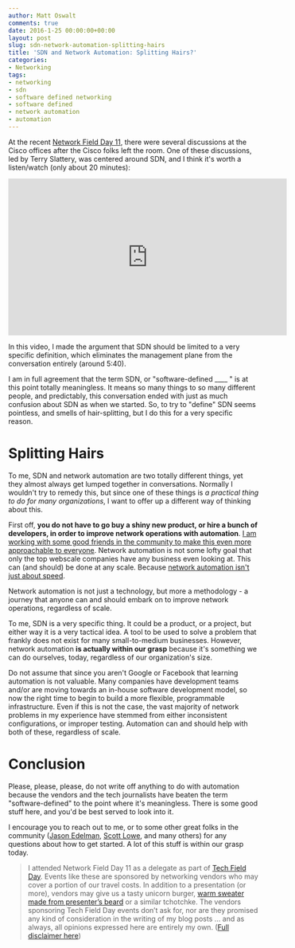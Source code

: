 ```yaml
---
author: Matt Oswalt
comments: true
date: 2016-1-25 00:00:00+00:00
layout: post
slug: sdn-network-automation-splitting-hairs
title: 'SDN and Network Automation: Splitting Hairs?'
categories:
- Networking
tags:
- networking
- sdn
- software defined networking
- software defined
- network automation
- automation
---
```


At the recent [Network Field Day 11](http://techfieldday.com/event/nfd11/), there were several discussions at the Cisco offices after the Cisco folks left the room. One of these discussions, led by Terry Slattery, was centered around SDN, and I think it's worth a listen/watch (only about 20 minutes):

<div style="text-align:center;"><iframe width="560" height="315" src="https://www.youtube.com/embed/yRVN7o21_4s" frameborder="0" allowfullscreen></iframe></div>

In this video, I made the argument that SDN should be limited to a very specific definition, which eliminates the management plane from the conversation entirely (around 5:40). 

I am in full agreement that the term SDN, or "software-defined ____ " is at this point totally meaningless. It means so many things to so many different people, and predictably, this conversation ended with just as much confusion about SDN as when we started. So, to try to "define" SDN seems pointless, and smells of hair-splitting, but I do this for a very specific reason.

# Splitting Hairs

To me, SDN and network automation are two totally different things, yet they almost always get lumped together in conversations. Normally I wouldn't try to remedy this, but since one of these things is *a practical thing to do for many organizations*, I want to offer up a different way of thinking about this.

First off, **you do not have to go buy a shiny new product, or hire a bunch of developers, in order to improve network operations with automation**. [I am working with some good friends in the community to make this even more approachable to everyone](http://keepingitclassless.net/2015/12/training-next-generation-network-engineer/). Network automation is not some lofty goal that only the top webscale companies have any business even looking at. This can (and should) be done at any scale. Because [network automation isn't just about speed](http://keepingitclassless.net/2014/12/automation-isnt-just-speed/).

Network automation is not just a technology, but more a methodology - a journey that anyone can and should embark on to improve network operations, regardless of scale.

To me, SDN is a very specific thing. It could be a product, or a project, but either way it is a very tactical idea. A tool to be used to solve a problem that frankly does not exist for many small-to-medium businesses. However, network automation **is actually within our grasp** because it's something we can do ourselves, today, regardless of our organization's size.

Do not assume that since you aren't Google or Facebook that learning automation is not valuable. Many companies have development teams and/or are moving towards an in-house software development model, so now the right time to begin to build a more flexible, programmable infrastructure. Even if this is not the case, the vast majority of network problems in my experience have stemmed from either inconsistent configurations, or improper testing. Automation can and should help with both of these, regardless of scale.

# Conclusion

Please, please, please, do not write off anything to do with automation because the vendors and the tech journalists have beaten the term "software-defined" to the point where it's meaningless. There is some good stuff here, and you'd be best served to look into it.

I encourage you to reach out to me, or to some other great folks in the community ([Jason Edelman](http://twitter.com/jedelman8), [Scott Lowe](http://twitter.com/scott_lowe), and many others) for any questions about how to get started. A lot of this stuff is within our grasp today.

> I attended Network Field Day 11 as a delegate as part of [Tech Field Day](http://techfieldday.com/about/). Events like these are sponsored by networking vendors who may cover a portion of our travel costs. In addition to a presentation (or more), vendors may give us a tasty unicorn burger, [warm sweater made from presenter’s beard](http://www.youtube.com/watch?v=oQrJk9JzW8o) or a similar tchotchke. The vendors sponsoring Tech Field Day events don’t ask for, nor are they promised any kind of consideration in the writing of my blog posts … and as always, all opinions expressed here are entirely my own. ([Full disclaimer here](http://keepingitclassless.net/disclaimers/))